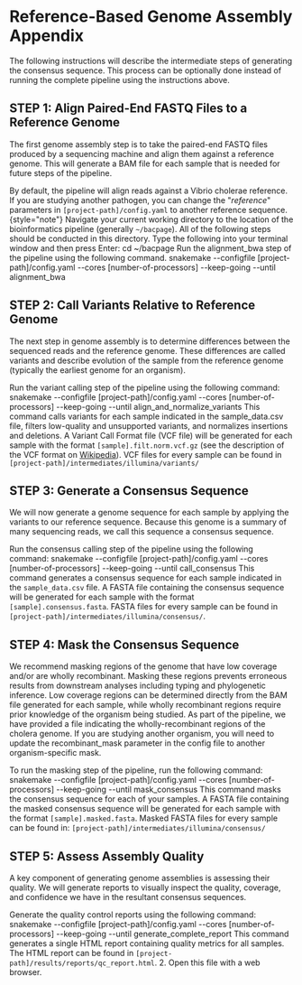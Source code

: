 # Reference-Based Genome Assembly Appendix

The following instructions will describe the intermediate steps of generating the consensus sequence.
This process can be optionally done instead of running the complete pipeline using the instructions above.

<include from="Genome-Assembly-on-the-Command-Line.md" element-id="intro-table"/>

## STEP 1: Align Paired-End FASTQ Files to a Reference Genome

The first genome assembly step is to take the paired-end FASTQ files produced by a sequencing machine and align them 
against a reference genome. 
This will generate a BAM file for each sample that is needed for future steps of the pipeline.

<note>
    By default, the pipeline will align reads against a Vibrio cholerae reference. 
    If you are studying another pathogen, you can change the "<i>reference</i>" parameters in 
    <code>[<control>project-path</control>]/config.yaml</code> to another reference sequence.
    {style="note"}
</note>

<procedure type="steps">
    <step>
        Navigate your current working directory to the location of the bioinformatics pipeline 
        (generally <code>~/bacpage</code>). 
        All of the following steps should be conducted in this directory. 
        Type the following into your terminal window and then press <shortcut>Enter</shortcut>:
        <code-block lang="bash">cd ~/bacpage</code-block>
    </step>
    <step>
        Run the <control>alignment_bwa</control> step of the pipeline using the following command.
        <code-block lang="bash">
        snakemake --configfile [project-path]/config.yaml --cores [number-of-processors] --keep-going --until alignment_bwa
        </code-block>
    </step>
</procedure>

## STEP 2: Call Variants Relative to Reference Genome

The next step in genome assembly is to determine differences between the sequenced reads and the reference genome. 
These differences are called variants and describe evolution of the sample from the reference genome 
(typically the earliest genome for an organism).

<procedure type="steps">
    <step>
        Run the variant calling step of the pipeline using the following command:
        <code-block lang="bash" >
            snakemake --configfile [project-path]/config.yaml --cores [number-of-processors] --keep-going --until align_and_normalize_variants
        </code-block>
        This command calls variants for each sample indicated in the sample_data.csv file, filters low-quality and 
        unsupported variants, and normalizes insertions and deletions. 
        A Variant Call Format file (VCF file) will be generated for each sample with the format 
        <code><control>[sample]</control>.filt.norm.vcf.gz</code>
        (see the description of the VCF format on <a href="https://en.wikipedia.org/wiki/Variant_Call_Format">Wikipedia</a>). 
        VCF files for every sample can be found in <code><control>[project-path]</control>/intermediates/illumina/variants/</code>
    </step>
</procedure>

## STEP 3: Generate a Consensus Sequence

We will now generate a genome sequence for each sample by applying the variants to our reference sequence. 
Because this genome is a summary of many sequencing reads, we call this sequence a consensus sequence.

<procedure type="steps">
    <step>
        Run the consensus calling step of the pipeline using the following command:
        <code-block lang="bash" >
            snakemake --configfile [project-path]/config.yaml --cores [number-of-processors] --keep-going --until call_consensus
        </code-block>
    This command generates a consensus sequence for each sample indicated in the <code>sample_data.csv</code> file. 
    A FASTA file containing the consensus sequence will be generated for each sample with the format <code><control>[sample]</control>.consensus.fasta</code>. 
    FASTA files for every sample can be found in <code><control>[project-path]</control>/intermediates/illumina/consensus/</code>.
    </step>
</procedure>

## STEP 4: Mask the Consensus Sequence

We recommend masking regions of the genome that have low coverage and/or are wholly recombinant. 
Masking these regions prevents erroneous results from downstream analyses including typing and phylogenetic inference. 
Low coverage regions can be determined directly from the BAM file generated for each sample, while wholly recombinant 
regions require prior knowledge of the organism being studied. 
As part of the pipeline, we have provided a file indicating the wholly-recombinant regions of the cholera genome. 
If you are studying another organism, you will need to update the recombinant_mask parameter in the config file to 
another organism-specific mask.

<procedure type="steps">
    <step>
        To run the masking step of the pipeline, run the following command:
        <code-block lang="bash" >
            snakemake --configfile [project-path]/config.yaml --cores [number-of-processors] --keep-going --until mask_consensus
        </code-block>
        This command masks the consensus sequence for each of your samples. 
        A FASTA file containing the masked consensus sequence will be generated for each sample with the format <code><control>[sample]</control>.masked.fasta</code>.
        Masked FASTA files for every sample can be found in: <code><control>[project-path]</control>/intermediates/illumina/consensus/</code>
    </step>
</procedure>

## STEP 5: Assess Assembly Quality

A key component of generating genome assemblies is assessing their quality. 
We will generate reports to visually inspect the quality, coverage, and confidence we have in the resultant consensus 
sequences.

<procedure type="steps">
    <step>
        Generate the quality control reports using the following command:
        <code-block lang="bash">
            snakemake --configfile [project-path]/config.yaml --cores [number-of-processors] --keep-going --until generate_complete_report
        </code-block>
        This command  generates a single HTML report containing quality metrics for all samples. The HTML report can be 
        found in <code><control>[project-path]</control>/results/reports/qc_report.html</code>.
    </step>
    <step>
        2. Open this file with a web browser.
    </step>
</procedure>